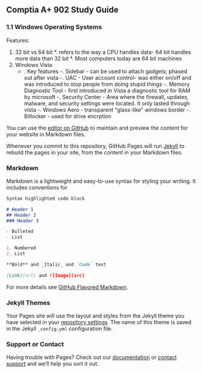 ## Comptia A+ 902 Study Guide

### 1.1 Windows Operating Systems 

Features: 
 1. 32 bit vs 64 bit 
    *. refers to the way a CPU handles data- 64 bit handles more data than 32 bit
    *. Most computers today are 64 bit machines
 2. Windows Vista  
    - . Key features
        -. Sidebar - can be used to attach gadgets; phased out after vista
        -. UAC - User account control- was either on/off and was introduced to stop people from doing stupid things
        -. Memory Diagnostic Tool - first introduced in Vista a diagnostic tool for RAM by microsoft
        -. Security Center - Area where the firewall, updates, malware, and security settings were located. It only lasted through vista
        -. Windows Aero - transparent "glass-like" windows border
        -. Bitlocker - used for drive encrption 
 
You can use the [editor on GitHub](https://github.com/koalasarelit/902/edit/master/index.md) to maintain and preview the content for your website in Markdown files.

Whenever you commit to this repository, GitHub Pages will run [Jekyll](https://jekyllrb.com/) to rebuild the pages in your site, from the content in your Markdown files.

### Markdown

Markdown is a lightweight and easy-to-use syntax for styling your writing. It includes conventions for

```markdown
Syntax highlighted code block

# Header 1
## Header 2
### Header 3

- Bulleted
- List

1. Numbered
2. List

**Bold** and _Italic_ and `Code` text

[Link](url) and ![Image](src)
```

For more details see [GitHub Flavored Markdown](https://guides.github.com/features/mastering-markdown/).

### Jekyll Themes

Your Pages site will use the layout and styles from the Jekyll theme you have selected in your [repository settings](https://github.com/koalasarelit/902/settings). The name of this theme is saved in the Jekyll `_config.yml` configuration file.

### Support or Contact

Having trouble with Pages? Check out our [documentation](https://help.github.com/categories/github-pages-basics/) or [contact support](https://github.com/contact) and we’ll help you sort it out.

